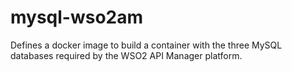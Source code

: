 # mysql-wso2am
Defines a docker image to build a container with the three MySQL databases required by the WSO2 API Manager platform.
